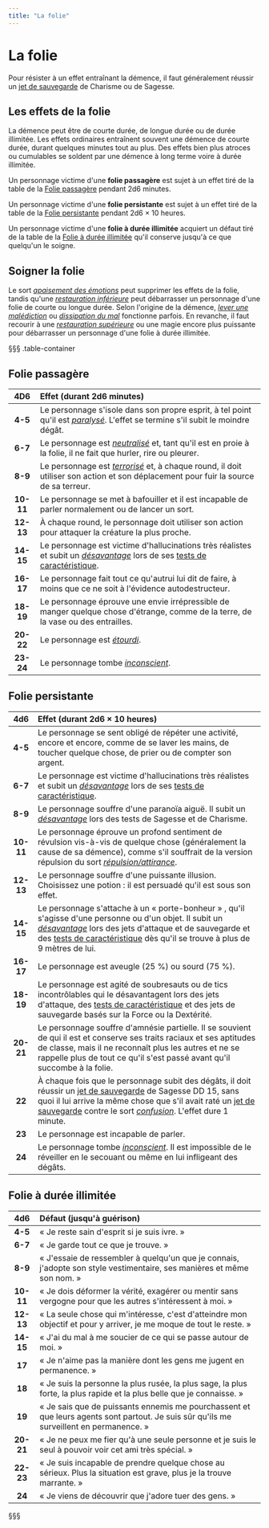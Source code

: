 ```yaml
---
title: "La folie"
---
```

# La folie
Pour résister à un effet entraînant la démence, il faut généralement réussir un [jet de sauvegarde](/utiliser-les-caracteristiques/#jets-de-sauvegarde) de Charisme ou de Sagesse.

## Les effets de la folie
La démence peut être de courte durée, de longue durée ou de durée illimitée. Les effets ordinaires entraînent souvent une démence de courte durée, durant quelques minutes tout au plus. Des effets bien plus atroces ou cumulables se soldent par une démence à long terme voire à durée illimitée.

Un personnage victime d'une **folie passagère** est sujet à un effet tiré de la table de la [Folie passagère](#folie-passagere) pendant 2d6 minutes.

Un personnage victime d'une **folie persistante** est sujet à un effet tiré de la table de la [Folie persistante](#folie-persistante) pendant 2d6 × 10 heures.

Un personnage victime d'une **folie à durée illimitée** acquiert un défaut tiré de la table de la [Folie à durée illimitée](#folie-a-duree-illimitee) qu'il conserve jusqu'à ce que quelqu'un le soigne.

## Soigner la folie
Le sort [_apaisement des émotions_](/grimoire/apaisement-des-emotions/) peut supprimer les effets de la folie, tandis qu'une [_restauration inférieure_](/grimoire/restauration-inferieure/) peut débarrasser un personnage d'une folie de courte ou longue durée. Selon l'origine de la démence, [_lever une malédiction_](/grimoire/lever-une-malediction/) ou [_dissipation du mal_](/grimoire/dissipation-du-mal-et-du-bien/) fonctionne parfois. En revanche, il faut recourir à une [_restauration supérieure_](/grimoire/restauration-superieure/) ou une magie encore plus puissante pour débarrasser un personnage d'une folie à durée illimitée.

§§§ .table-container
## Folie passagère
| 4D6 | Effet (durant 2d6 minutes) |
|:-:|:-|
| **4-5** | Le personnage s'isole dans son propre esprit, à tel point qu'il est [_paralysé_](/gerer-la-sante-du-personnage/#paralyse). L'effet se termine s'il subit le moindre dégât. |
| **6-7** | Le personnage est [_neutralisé_](/gerer-la-sante-du-personnage/#neutralise) et, tant qu'il est en proie à la folie, il ne fait que hurler, rire ou pleurer. |
| **8-9** | Le personnage est [_terrorisé_](/gerer-la-sante-du-personnage/#terrorise) et, à chaque round, il doit utiliser son action et son déplacement pour fuir la source de sa terreur. |
| **10-11** | Le personnage se met à bafouiller et il est incapable de parler normalement ou de lancer un sort. |
| **12-13** | À chaque round, le personnage doit utiliser son action pour attaquer la créature la plus proche. |
| **14-15** | Le personnage est victime d'hallucinations très réalistes et subit un [_désavantage_](/utiliser-les-caracteristiques/#avantage-et-desavantage) lors de ses [tests de caractéristique](/utiliser-les-caracteristiques/#tests-de-caracteristique). |
| **16-17** | Le personnage fait tout ce qu'autrui lui dit de faire, à moins que ce ne soit à l'évidence autodestructeur. |
| **18-19** | Le personnage éprouve une envie irrépressible de manger quelque chose d'étrange, comme de la terre, de la vase ou des entrailles. |
| **20-22** | Le personnage est [_étourdi_](/gerer-la-sante-du-personnage/#etourdi). |
| **23-24** | Le personnage tombe [_inconscient_](/gerer-la-sante-du-personnage/#inconscient). |

## Folie persistante
| 4d6 | Effet (durant 2d6 × 10 heures) |
|:-:|:-|
| **4-5** | Le personnage se sent obligé de répéter une activité, encore et encore, comme de se laver les mains, de toucher quelque chose, de prier ou de compter son argent. |
| **6-7** | Le personnage est victime d'hallucinations très réalistes et subit un [_désavantage_](/utiliser-les-caracteristiques/#avantage-et-desavantage) lors de ses [tests de caractéristique](/utiliser-les-caracteristiques/#tests-de-caracteristique). |
| **8-9** | Le personnage souffre d'une paranoïa aiguë. Il subit un [_désavantage_](/utiliser-les-caracteristiques/#avantage-et-desavantage) lors des tests de Sagesse et de Charisme. |
| **10-11** | Le personnage éprouve un profond sentiment de révulsion vis-à-vis de quelque chose (généralement la cause de sa démence), comme s'il souffrait de la version répulsion du sort [_répulsion/attirance_](/grimoire/repulsion-attirance/). |
| **12-13** | Le personnage souffre d'une puissante illusion. Choisissez une potion : il est persuadé qu'il est sous son effet. |
| **14-15** | Le personnage s'attache à un « porte-bonheur » , qu'il s'agisse d'une personne ou d'un objet. Il subit un [_désavantage_](/utiliser-les-caracteristiques/#avantage-et-desavantage) lors des jets d'attaque et de sauvegarde et des [tests de caractéristique](/utiliser-les-caracteristiques/#tests-de-caracteristique) dès qu'il se trouve à plus de 9 mètres de lui. |
| **16-17** | Le personnage est aveugle (25 %) ou sourd (75 %). |
| **18-19** | Le personnage est agité de soubresauts ou de tics incontrôlables qui le désavantagent lors des jets d'attaque, des [tests de caractéristique](/utiliser-les-caracteristiques/#tests-de-caracteristique) et des jets de sauvegarde basés sur la Force ou la Dextérité. |
| **20-21** | Le personnage souffre d'amnésie partielle. Il se souvient de qui il est et conserve ses traits raciaux et ses aptitudes de classe, mais il ne reconnaît plus les autres et ne se rappelle plus de tout ce qu'il s'est passé avant qu'il succombe à la folie. |
| **22** | À chaque fois que le personnage subit des dégâts, il doit réussir un [jet de sauvegarde](/utiliser-les-caracteristiques/#jets-de-sauvegarde) de Sagesse DD 15, sans quoi il lui arrive la même chose que s'il avait raté un [jet de sauvegarde](/utiliser-les-caracteristiques/#jets-de-sauvegarde) contre le sort [_confusion_](/grimoire/confusion). L'effet dure 1 minute. |
| **23** | Le personnage est incapable de parler. |
| **24** | Le personnage tombe [_inconscient_](/gerer-la-sante-du-personnage/#inconscient). Il est impossible de le réveiller en le secouant ou même en lui infligeant des dégâts. |

## Folie à durée illimitée
| 4d6 | Défaut (jusqu'à guérison) |
|:-:|:-|
| **4-5** | « Je reste sain d'esprit si je suis ivre. » |
| **6-7** | « Je garde tout ce que je trouve. » |
| **8-9** | « J'essaie de ressembler à quelqu'un que je connais, j'adopte son style vestimentaire, ses manières et même son nom. » |
| **10-11** | « Je dois déformer la vérité, exagérer ou mentir sans vergogne pour que les autres s'intéressent à moi. » |
| **12-13** | « La seule chose qui m'intéresse, c'est d'atteindre mon objectif et pour y arriver, je me moque de tout le reste. » |
| **14-15** | « J'ai du mal à me soucier de ce qui se passe autour de moi. » |
| **17** | « Je n'aime pas la manière dont les gens me jugent en permanence. » |
| **18** | « Je suis la personne la plus rusée, la plus sage, la plus forte, la plus rapide et la plus belle que je connaisse. » |
| **19** | « Je sais que de puissants ennemis me pourchassent et que leurs agents sont partout. Je suis sûr qu'ils me surveillent en permanence. » |
| **20-21** | « Je ne peux me fier qu'à une seule personne et je suis le seul à pouvoir voir cet ami très spécial. » |
| **22-23** | « Je suis incapable de prendre quelque chose au sérieux. Plus la situation est grave, plus je la trouve marrante. » |
| **24** | « Je viens de découvrir que j'adore tuer des gens. » |
§§§
